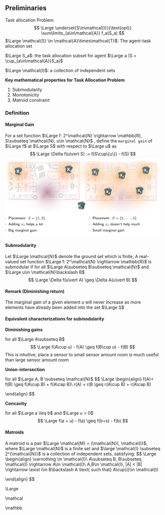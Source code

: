 

## Preliminaries



Task allocation Problem
$$
\Large \underset{S\in\mathcal{I}}{\text{opt}} \sum\limits_{a\in\mathcal{A}} f_a(S_a)
$$
$\Large \mathcal{S} \in \mathcal{A}\times\mathcal{T}$: The agent-task allocation set

$\Large S_a$: the task allocation subset for agent $\Large a (S = \cup_{a\in\mathcal{A}}S_a)$

$\Large \mathcal{I}$: a collection of independent sets

**Key mathematical properties for Task Allocation Problem**

1. Submodularity
2. Monotonicity
3. Matroid constraint 

### Definition

#### Marginal Gain

For a set function $\Large f: 2^\mathcal{N} \rightarrow \mathbb{R}, S\subseteq \mathcal{N}, u\in \mathcal{N}$ , define the `marginal gain` of $\Large f$ at $\Large S$ with respect to $\Large u$ as
$$
\Large \Delta f(u\vert S) := f(S\cup\{u\}) - f(S)
$$
<img src="./Img/Screenshot from 2022-02-18 103625.png" style="zoom:50%;" />





#### Submodularity

Let $\Large \mathcal{N}$ denote the ground set which is finite, A real-valued set function $\Large f: 2^\mathcal{N} \rightarrow \mathbb{R}$ is submodular if for all $\Large A\subseteq B\subseteq \mathcal{N}$ and $\Large u\in \mathcal{N}\backslash B$
$$
\Large \Delta f(u\vert A) \geq \Delta A(u\vert B)
$$

#### Remark (Diminishing return)

The marginal gain of a given element $u$ will never increase as more elements have already been added into the set $\Large S$



#### Equivalent characterizations for submodularity

**Diminishing gains**

for all $\Large A\subseteq B$
$$
\Large f(A\cup u) - f(A) \geq f(B\cup u) - f(B)
$$
This is intuitive, place a sensor to small sensor amount room is much useful than large sensor amount room

**Union-intersection**

for all $\Large A, B \subseteq \mathcal{N}$
$$
\Large 
\begin{align}
f(A)+ f(B) \geq f(A\cup B) + f(A\cap B)\\
r(A) + r(B \geq r(A\cup B) + r(A\cap B)


\end{align}
$$


**Concavity**

for all $\Large a \leq b$ and $\Large  u > 0$
$$
\Large f(a + u) - f(a) \geq f(b+s) - f(b)
$$


#### Matroids

A matroid is a pair $\Large \mathcal{M} = (\mathcal{N}), \mathcal{I}$, where $\Large \mathcal{N}$ is a finite set and $\large \mathcal{I} \subseteq 2^{\mathcal{N}}$ is a collection of independent sets, satisfying:
$$
\Large \begin{align}
\varnothing \in \mathcal{I}\\
A\subseteq B, B\subseteq \mathcal{I} \rightarrow A\in \mathcal{I}\\
A,B\in \mathcal{I}, |A| < |B| \rightarrow \exist i\in B\backslash A \text{ such that} A\cup\{i\}\in \mathcal{I}

\end{align}
$$
 





\Large 

\mathcal

\mathbb













